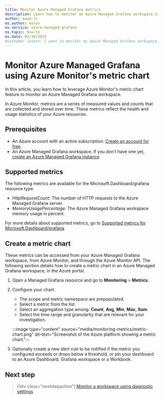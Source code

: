 ```yaml
---
title: Monitor Azure Managed Grafana metrics
description: Learn how to monitor an Azure Managed Grafana workspace using Azure Monitor's metric chart
author: maud-lv 
ms.author: malev 
ms.service: azure-managed-grafana
ms.topic: how-to 
ms.date: 02/18/2025
#customer intent: I want to monitor my Azure Managed Grafana workspace.
---
```


# Monitor Azure Managed Grafana using Azure Monitor's metric chart

In this article, you learn how to leverage Azure Monitor's metric chart feature to monitor an Azure Managed Grafana workspace. 

In Azure Monitor, metrics are a series of measured values and counts that are collected and stored over time. These metrics reflect the health and usage statistics of your Azure resources.

## Prerequisites

- An Azure account with an active subscription. [Create an account for free](https://azure.microsoft.com/free).
- An Azure Managed Grafana workspace. If you don't have one yet, [create an Azure Managed Grafana instance](./quickstart-managed-grafana-portal.md) 

## Supported metrics

The following metrics are available for the Microsoft.Dashboard/grafana resource type.

* *HttpRequestCount*: The number of HTTP requests to the Azure Managed Grafana server.
* *MemoryUsagePercentage*: The Azure Managed Grafana workspace memory usage in percent.

For more details about supported metrics, go to [Supported metrics for Microsoft.Dashboard/grafana](/azure/azure-monitor/reference/supported-metrics/microsoft-dashboard-grafana-metrics).

## Create a metric chart

These metrics can be accessed from your Azure Managed Grafana workspace, from Azure Monitor, and through the Azure Monitor API. The following section details how to create a metric chart in an Azure Managed Grafana workspace, in the Azure portal.

1. Open a Managed Grafana resource and go to **Monitoring** > **Metrics**.
1. Configure your chart:
    * The scope and metric namespace are prepopulated.
    * Select a metric from the list.
    * Select an aggregation type among: **Count**, **Avg**, **Min**, **Max**, **Sum**.
    * Select the time range and granularity that are relevant for your investigation.

   :::image type="content" source="media/monitoring-metrics/metric-chart.png" alt-text="Screenshot of the Azure platform showing a metric chart.":::

1. Optionally create a new alert rule to be notified if the metric you configured exceeds or drops below a threshold, or pin your dashboard to an Azure Dashboard, Grafana workspace or a Workbook.

## Next step

> [!div class="nextstepaction"]
> [Monitor a workspace using diagnostic settings](./how-to-monitor-managed-grafana-workspace.md)

